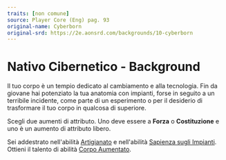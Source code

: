 ```yaml
---
traits: [non comune]
source: Player Core (Eng) pag. 93
original-name: Cyberborn
original-srd: https://2e.aonsrd.com/backgrounds/10-cyberborn
---
```


# Nativo Cibernetico - Background

Il tuo corpo è un tempio dedicato al cambiamento e alla tecnologia. Fin da
giovane hai potenziato la tua anatomia con impianti, forse in seguito a un
terribile incidente, come parte di un esperimento o per il desiderio di
trasformare il tuo corpo in qualcosa di superiore.

Scegli due aumenti di attributo. Uno deve essere a **Forza** o **Costituzione**
e uno è un aumento di attributo libero.

Sei addestrato nell'abilità [Artigianato](/abilita/artigianato) e nell'abilità
[Sapienza sugli Impianti](/abilita/sapienza). Ottieni il talento di abilità
[Corpo Aumentato](/talenti/corpo-aumentato).
